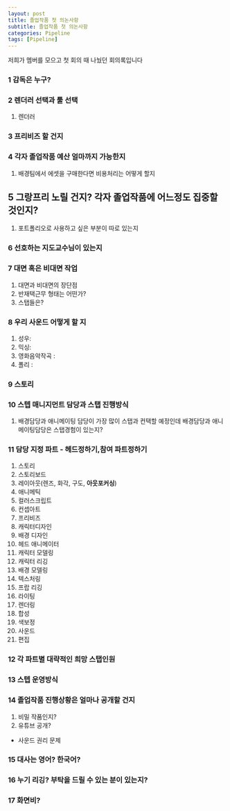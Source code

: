 ```yaml
---
layout: post
title: 졸업작품 첫 의논사항
subtitle: 졸업작품 첫 의논사항
categories: Pipeline
tags: [Pipeline]
---
```


저희가 멤버를 모으고 첫 회의 때 나눴던 회의록입니다

### 1 감독은 누구?
### 2 렌더러 선택과 툴 선택
1. 렌더러
### 3 프리비즈 할 건지
### 4 각자 졸업작품 예산 얼마까지 가능한지
1. 배경팀에서 에셋을 구매한다면 비용처리는 어떻게 할지
## 5 그랑프리 노릴 건지? 각자 졸업작품에 어느정도 집중할 것인지?
1. 포트폴리오로 사용하고 싶은 부분이 따로 있는지
### 6 선호하는 지도교수님이 있는지
### 7 대면 혹은 비대면 작업
1. 대면과 비대면의 장단점
2. 반재택근무 형태는 어떤가?
3. 스탭들은?
### 8 우리 사운드 어떻게 할 지
1. 성우: 
2. 믹싱: 
3. 영화음악작곡 : 
4. 폴리 : 
### 9 스토리
### 10 스텝 매니지먼트 담당과 스탭 진행방식
1. 배경담당과 애니메이팅 담당이 가장 많이 스탭과 컨택할 예정인데 배경담당과 애니메이팅담당은 스탭경험이 있는지?
### 11 담당 지정 파트 - 헤드정하기,참여 파트정하기
1. 스토리
2. 스토리보드
3. 레이아웃(렌즈, 화각, 구도, **아웃포커싱**)
4. 애니메틱 
5. 컬러스크립트
6. 컨셉아트
7. 프리비즈
8. 캐릭터디자인
9. 배경 디자인
10. 헤드 애니메이터 
11. 캐릭터 모델링
12. 캐릭터 리깅
13. 배경 모델링
14. 텍스처링
15. 프랍 리깅
16. 라이팅
17. 렌더링
18. 합성
19. 색보정
20. 사운드
21. 편집
### 12  각 파트별 대략적인 희망 스탭인원
### 13 스텝 운영방식
### 14 졸업작품 진행상황은 얼마나 공개할 건지
1. 비밀 작품인지?
2. 유튜브 공개?
  - 사운드 권리 문제
### 15 대사는 영어? 한국어?
### 16 누기 리깅? 부탁을 드릴 수 있는 분이 있는지?
### 17 화면비?
